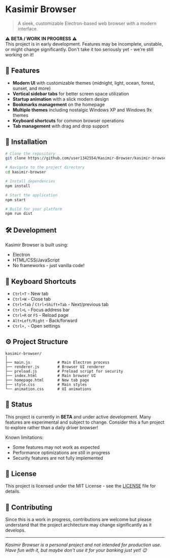 # Kasimir Browser

> A sleek, customizable Electron-based web browser with a modern interface. 

⚠️ **BETA / WORK IN PROGRESS** ⚠️  
This project is in early development. Features may be incomplete, unstable, or might change significantly. Don't take it too seriously yet - we're still working on it!

## 🌟 Features

- **Modern UI** with customizable themes (midnight, light, ocean, forest, sunset, and more)
- **Vertical sidebar tabs** for better screen space utilization
- **Startup animation** with a slick modern design
- **Bookmarks management** on the homepage
- **Multiple themes** including nostalgic Windows XP and Windows 9x themes
- **Keyboard shortcuts** for common browser operations
- **Tab management** with drag and drop support

## 🚀 Installation

```bash
# Clone the repository
git clone https://github.com/user1342554/Kasimir-Browser/kasimir-browser.git

# Navigate to the project directory
cd kasimir-browser

# Install dependencies
npm install

# Start the application
npm start

# Build for your platform
npm run dist
```

## 🛠️ Development

Kasimir Browser is built using:

- Electron
- HTML/CSS/JavaScript
- No frameworks - just vanilla code!

## 🔑 Keyboard Shortcuts

- `Ctrl+T` - New tab
- `Ctrl+W` - Close tab
- `Ctrl+Tab` / `Ctrl+Shift+Tab` - Next/previous tab
- `Ctrl+L` - Focus address bar
- `Ctrl+R` or `F5` - Reload page
- `Alt+Left/Right` - Back/forward
- `Ctrl+,` - Open settings

## ⚙️ Project Structure

```
kasimir-browser/
│
├── main.js            # Main Electron process
├── renderer.js        # Browser UI renderer
├── preload.js         # Preload script for security
├── index.html         # Main browser UI
├── homepage.html      # New tab page
├── style.css          # Main styles
└── animation.css      # UI animations
```

## 🚧 Status

This project is currently in **BETA** and under active development. Many features are experimental and subject to change. Consider this a fun project to explore rather than a daily driver browser!

Known limitations:
- Some features may not work as expected
- Performance optimizations are still in progress
- Security features are not fully implemented

## 📄 License

This project is licensed under the MIT License - see the [LICENSE](LICENSE) file for details.

## 🤝 Contributing

Since this is a work in progress, contributions are welcome but please understand that the project architecture may change significantly as it develops.

---

*Kasimir Browser is a personal project and not intended for production use. Have fun with it, but maybe don't use it for your banking just yet! 😉*
